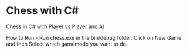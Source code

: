 # Chess with C#
Chess in C# with Player vs Player and AI

How to Run - Run chess.exe in the bin/debug folder. Click on New Game and then Select which gamemode you want to do.

